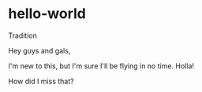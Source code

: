 # hello-world
Tradition 


Hey guys and gals,

  I'm new to this, but I'm sure I'll be flying in no time. Holla!
  
  How did I miss that?

